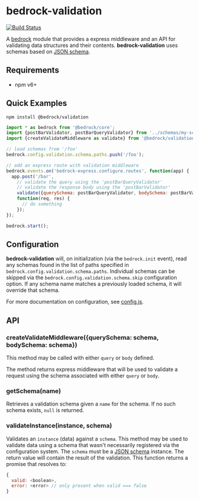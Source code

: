# bedrock-validation

[![Build Status](http://ci.digitalbazaar.com/buildStatus/icon?job=bedrock-validation)](http://ci.digitalbazaar.com/job/bedrock-validation)

A [bedrock][] module that provides a express middleware and an API for
validating data structures and their contents. **bedrock-validation** uses
schemas based on [JSON schema][].

## Requirements

- npm v6+

## Quick Examples

```
npm install @bedrock/validation
```

```js
import * as bedrock from '@bedrock/core';
import {postBarValidator, postBarQueryValidator} from '../schemas/my-schemas.js';
import {createValidateMiddleware as validate} from '@bedrock/validation';

// load schemas from '/foo'
bedrock.config.validation.schema.paths.push('/foo');

// add an express route with validation middleware
bedrock.events.on('bedrock-express.configure.routes', function(app) {
  app.post('/bar',
    // validate the query using the 'postBarQueryValidator'
    // validate the response body using the 'postBarValidator'
    validate({querySchema: postBarQueryValidator, bodySchema: postBarValidator}),
    function(req, res) {
      // do something
    });
});

bedrock.start();
```

## Configuration

**bedrock-validation** will, on initialization (via the `bedrock.init` event),
read any schemas found in the list of paths specified in
`bedrock.config.validation.schema.paths`. Individual schemas can be skipped
via the `bedrock.config.validation.schema.skip` configuration option. If any
schema name matches a previously loaded schema, it will override that
schema.

For more documentation on configuration, see [config.js](./lib/config.js).

## API

### createValidateMiddleware({querySchema: schema, bodySchema: schema})

This method may be called with either `query` or `body` defined.

The method returns express middleware that will be used to validate a request
using the schema associated with either `query` or `body`.

### getSchema(name)

Retrieves a validation schema given a `name` for the schema. If no such
schema exists, `null` is returned.

### validateInstance(instance, schema)

Validates an `instance` (data) against a `schema`. This method may be used
to validate data using a schema that wasn't necessarily registered via
the configuration system. The `schema` must be a [JSON schema][] instance. The
return value will contain the result of the validation. This function returns
a promise that resolves to:
```js
{
  valid: <boolean>,
  error: <error> // only present when valid === false
}
```


[bedrock]: https://github.com/digitalbazaar/bedrock
[JSON schema]: http://json-schema.org/
